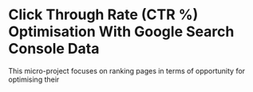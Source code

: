 # Click Through Rate (CTR %) Optimisation With Google Search Console Data

This micro-project focuses on ranking pages in terms of opportunity for optimising their <title> tags / meta-descriptionns.
  
Simply load up the Jupyter Notebook, download 3 months worth of data from Google Search Console and you will be able to use the code.

- - - -

#### Files in this repository:

* [Capstone.html](https://jamesaphoenix.github.io/Capstone_Project_Predicting_Article_Shares/Capstone_Final_Report.html) - Capstone Report and Model Outputs - This is the best way to view it.
* [CTR_Optimisation_Code.ipynb](/docs/Capstone_Final_Report.ipynb) - Capstone Report and Model Outputs - Uses Github's preview for Jupyter Notebook. 
